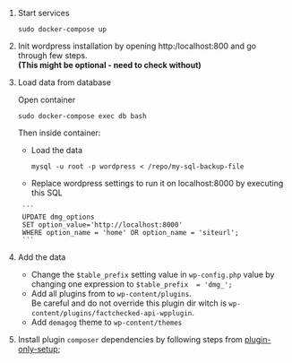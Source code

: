 1. Start services 
    ```
    sudo docker-compose up
    ```
2. Init wordpress installation by opening http:/localhost:800 and go through few steps.  
   **(This might be optional - need to check without)**

3. Load data from database

      Open container 
      ```
      sudo docker-compose exec db bash
      ```
      Then inside container:
      - Load the data
        ```
        mysql -u root -p wordpress < /repo/my-sql-backup-file
        ```
      -  Replace wordpress settings to run it on localhost:8000 by executing this SQL
        
        ```
        UPDATE dmg_options 
        SET option_value='http://localhost:8000'
        WHERE option_name = 'home' OR option_name = 'siteurl';
        ```
4. Add the data
    - Change the `$table_prefix` setting value in `wp-config.php` value by changing one expression to  `$table_prefix  = 'dmg_';`
    - Add all plugins from to `wp-content/plugins`.  
    Be careful and do not override this plugin dir witch is `wp-content/plugins/factchecked-api-wpplugin`.
    - Add `demagog` theme to  `wp-content/themes`
5. Install plugin `composer` dependencies by following steps from [plugin-only-setup](./plugin-only-setup.md); 
